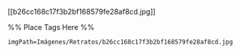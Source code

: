 <span class='gallery-span-info'> [[b26cc168c17f3b2bf168579fe28af8cd.jpg]] </span>

%% Place Tags Here %%
```gallery-info
imgPath=Imágenes/Retratos/b26cc168c17f3b2bf168579fe28af8cd.jpg
```
